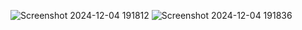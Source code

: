 ![Screenshot 2024-12-04 191812](https://github.com/user-attachments/assets/44fe0305-6aae-47bd-b2d1-1f9fca49b13c)
![Screenshot 2024-12-04 191836](https://github.com/user-attachments/assets/7718b563-de04-4179-b90e-b31e77982f4b)
